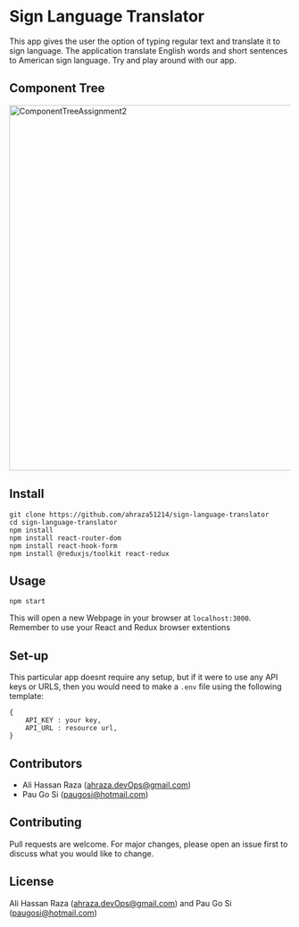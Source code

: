 # Sign Language Translator

This app gives the user the option of typing regular text and translate it to sign language. 
The application translate English words and short sentences to American sign language.
Try and play around with our app. 

## Component Tree
<img width="654" alt="ComponentTreeAssignment2" src="https://github.com/ahraza51214/sign-language-translator/assets/127191401/9d3d8d67-333b-4b4c-ad88-1b58c0fb8b9b">

## Install
```
git clone https://github.com/ahraza51214/sign-language-translator 
cd sign-language-translator
npm install
npm install react-router-dom
npm install react-hook-form
npm install @reduxjs/toolkit react-redux
```

## Usage
```
npm start
``` 
This will open a new Webpage in your browser at `localhost:3000`. Remember to use your React and Redux browser extentions

## Set-up

This particular app doesnt require any setup, but if it were to use any API keys or URLS, then you would need to make a `.env` file using the following template:

```
{
    API_KEY : your key,
    API_URL : resource url,
}
```

## Contributors

* Ali Hassan Raza (ahraza.devOps@gmail.com)
* Pau Go Si (paugosi@hotmail.com)

## Contributing
Pull requests are welcome. For major changes, please open an issue first to discuss what you would like to change.

## License
Ali Hassan Raza (ahraza.devOps@gmail.com) and Pau Go Si (paugosi@hotmail.com)
